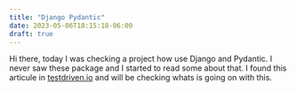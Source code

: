 ```yaml
---
title: "Django Pydantic"
date: 2023-05-06T18:15:18-06:00
draft: true
---
```


Hi there, today I was checking a project how use Django and Pydantic. I never saw these package and I started to read some about that. I found this articule in [testdriven.io](https://testdriven.io/blog/django-and-pydantic/) and will be checking whats is going on with this.